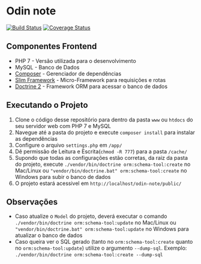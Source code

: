 # Odin note
[![Build Status](https://travis-ci.org/mathmarques/odin-note.svg)](https://travis-ci.org/mathmarques/odin-note)
[![Coverage Status](https://coveralls.io/repos/github/mathmarques/odin-note/badge.svg?branch=master)](https://coveralls.io/github/mathmarques/odin-note?branch=master)

## Componentes Frontend

* PHP 7 - Versão utilizada para o desenvolvimento
* MySQL - Banco de Dados
* [Composer](https://getcomposer.org) - Gerenciador de dependências 
* [Slim Framework](https://www.slimframework.com/) - Micro-Framework para requisições e rotas
* [Doctrine 2](http://docs.doctrine-project.org/projects/doctrine-orm/en/latest/) - Framework ORM para acessar o banco de dados

## Executando o Projeto

1. Clone o código desse repositório para dentro da pasta ``www`` ou ``htdocs`` do seu servidor web com PHP 7 e MySQL
1. Navegue até a pasta do projeto e execute ``composer install`` para instalar as dependências
1. Configure o arquivo ``settings.php`` em ``/app/``
1. Dê permissão de Leitura e Escrita(``chmod -R 777``) para a pasta ``/cache/``
1. Supondo que todas as configurações estão corretas, da raiz da pasta do projeto, execute ``./vendor/bin/doctrine orm:schema-tool:create`` no Mac/Linux ou ``"vendor/bin/doctrine.bat" orm:schema-tool:create`` no Windows para subir o banco de dados
1. O projeto estará acessivel em ``http://localhost/odin-note/public/``

## Observações

* Caso atualize o ``Model`` do projeto, deverá executar o comando ``./vendor/bin/doctrine orm:schema-tool:update`` no Mac/Linux ou ``"vendor/bin/doctrine.bat" orm:schema-tool:update`` no Windows para atualizar o banco de dados
* Caso queira ver o SQL gerado (tanto no ``orm:schema-tool:create`` quanto no ``orm:schema-tool:update``) utilize o argumento ``--dump-sql``. Exemplo: ``./vendor/bin/doctrine orm:schema-tool:create --dump-sql``